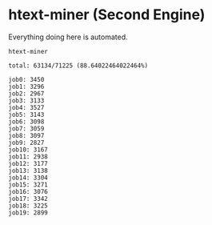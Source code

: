# htext-miner (Second Engine)

Everything doing here is automated.

```
htext-miner

total: 63134/71225 (88.64022464022464%)

job0: 3450
job1: 3296
job2: 2967
job3: 3133
job4: 3527
job5: 3143
job6: 3098
job7: 3059
job8: 3097
job9: 2827
job10: 3167
job11: 2938
job12: 3177
job13: 3138
job14: 3304
job15: 3271
job16: 3076
job17: 3342
job18: 3225
job19: 2899
```